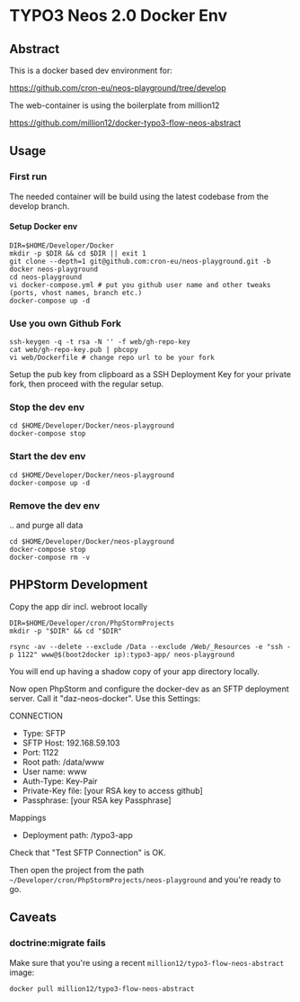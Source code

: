 TYPO3 Neos 2.0 Docker Env
=========================

Abstract
--------

This is a docker based dev environment for:

https://github.com/cron-eu/neos-playground/tree/develop

The web-container is using the boilerplate from million12

https://github.com/million12/docker-typo3-flow-neos-abstract

Usage
-----

### First run

The needed container will be build using the latest codebase from the develop branch.

#### Setup Docker env

```
DIR=$HOME/Developer/Docker
mkdir -p $DIR && cd $DIR || exit 1
git clone --depth=1 git@github.com:cron-eu/neos-playground.git -b docker neos-playground
cd neos-playground
vi docker-compose.yml # put you github user name and other tweaks (ports, vhost names, branch etc.)
docker-compose up -d
```

### Use you own Github Fork

```
ssh-keygen -q -t rsa -N '' -f web/gh-repo-key
cat web/gh-repo-key.pub | pbcopy
vi web/Dockerfile # change repo url to be your fork
```

Setup the pub key from clipboard as a SSH Deployment Key for your private fork,
then proceed with the regular setup.

### Stop the dev env

```
cd $HOME/Developer/Docker/neos-playground
docker-compose stop
```

### Start the dev env

```
cd $HOME/Developer/Docker/neos-playground
docker-compose up -d
```

### Remove the dev env

.. and purge all data

```
cd $HOME/Developer/Docker/neos-playground
docker-compose stop
docker-compose rm -v
```

PHPStorm Development
--------------------

Copy the app dir incl. webroot locally

```
DIR=$HOME/Developer/cron/PhpStormProjects
mkdir -p "$DIR" && cd "$DIR"

rsync -av --delete --exclude /Data --exclude /Web/_Resources -e "ssh -p 1122" www@$(boot2docker ip):typo3-app/ neos-playground
```

You will end up having a shadow copy of your app directory locally.

Now open PhpStorm and configure the docker-dev as an SFTP deployment server. Call it "daz-neos-docker". Use this Settings:

CONNECTION

* Type: SFTP
* SFTP Host: 192.168.59.103
* Port: 1122
* Root path: /data/www
* User name: www
* Auth-Type: Key-Pair
* Private-Key file: [your RSA key to access github]
* Passphrase: [your RSA key Passphrase]

Mappings

* Deployment path: /typo3-app

Check that "Test SFTP Connection" is OK.

Then open the project from the path `~/Developer/cron/PhpStormProjects/neos-playground` and you're ready to go.

Caveats
-------

### doctrine:migrate fails

Make sure that you're using a recent `million12/typo3-flow-neos-abstract` image:

```
docker pull million12/typo3-flow-neos-abstract
```
